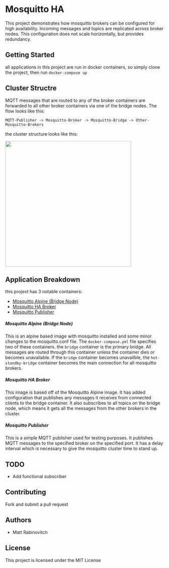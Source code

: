 # Mosquitto HA

This project demonstrates how mosquitto brokers can be configured for high availability. Incoming messages and topics are replicated across broker nodes. This configuration does not scale horizontally, but provides redundancy.

## Getting Started

all applications in this project are run in docker containers, so simply clone the project, then run `docker-compose up`


## Cluster Structre
MQTT messages that are routed to any of the broker containers are forwarded to all other broker containers via one of the bridge nodes. The flow looks like this:

```
MQTT-Publisher -> Mosquitto-Broker -> Mosquitto-Bridge -> Other-Mosquitto-Brokers
```
the cluster structure looks like this:

<img src="images/mosquitto-brokers-ha.png" width="400">

## Application Breakdown

this project has 3 notable containers:

* [Mosquitto Alpine (Bridge Node)](#mosquitto-alpine)
* [Mosquitto HA Broker](#mosquitto-ha-broker)
* [Mosquitto Publisher](#mosquitto-publisher)

##### Mosquitto Alpine (Bridge Node) <a id="mosquitto-alpine"></a>
This is an alpine based image with mosquitto installed and some minor changes to the mosquitto.conf file. The `docker-compose.yml` file specifies two of these containers. the `bridge` container is the primary bridge. All messages are routed through this container unless the container dies or becomes unavailable. If the `bridge` container becomes unavailble, the `hot-standby-bridge` container becomes the main connection for all mosquitto brokers.

##### Mosquitto HA Broker <a id="mosquitto-ha-broker"></a>
This image is based off of the Mosquitto Alpine image. It has added configuration that publishes any messages it receives from connected clients to the bridge container. It also subscribes to all topics on the bridge node, which means it gets all the messages from the other brokers in the cluster.

##### Mosquitto Publisher <a id="mosquitto-publisher"></a>
This is a simple MQTT publisher used for testing purposes. It publishes MQTT messages to the specified broker on the specified port. It has a delay interval which is necessary to give the mosquitto cluster time to stand up.

## TODO

* Add functional subscriber

## Contributing

Fork and submit a pull request

## Authors

 - Matt Rabinovitch

## License

This project is licensed under the MIT License
